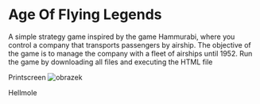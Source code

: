 # Age Of Flying Legends

A simple strategy game inspired by the game Hammurabi, where you control a company that transports passengers by airship. The objective of the game is to manage the company with a fleet of airships until 1952.
Run the game by downloading all files and executing the HTML file

Printscreen
![obrazek](https://github.com/Hellmole/AgeOfFlyingLegendsV1.0/assets/149156309/f6fd9062-8a5b-42e6-91b4-bc468ec2a483)

Hellmole

